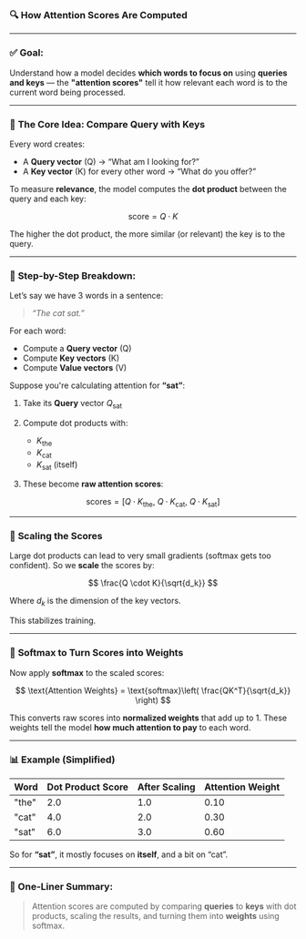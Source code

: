 ### 🔍 **How Attention Scores Are Computed**

---

### ✅ **Goal:**

Understand how a model decides **which words to focus on** using **queries and keys** — the **"attention scores"** tell it how relevant each word is to the current word being processed.

---

### 🧠 **The Core Idea: Compare Query with Keys**

Every word creates:

* A **Query vector** (Q) → “What am I looking for?”
* A **Key vector** (K) for every other word → “What do you offer?”

To measure **relevance**, the model computes the **dot product** between the query and each key:

$$
\text{score} = Q \cdot K
$$

The higher the dot product, the more similar (or relevant) the key is to the query.

---

### 🔢 **Step-by-Step Breakdown:**

Let’s say we have 3 words in a sentence:

> *“The cat sat.”*

For each word:

* Compute a **Query vector** (Q)
* Compute **Key vectors** (K)
* Compute **Value vectors** (V)

Suppose you're calculating attention for **“sat”**:

1. Take its **Query** vector $Q_{\text{sat}}$

2. Compute dot products with:

   * $K_{\text{the}}$
   * $K_{\text{cat}}$
   * $K_{\text{sat}}$ (itself)

3. These become **raw attention scores**:

$$
\text{scores} = [Q \cdot K_{\text{the}},\ Q \cdot K_{\text{cat}},\ Q \cdot K_{\text{sat}}]
$$

---

### 🧮 **Scaling the Scores**

Large dot products can lead to very small gradients (softmax gets too confident). So we **scale** the scores by:

$$
\frac{Q \cdot K}{\sqrt{d_k}}
$$

Where $d_k$ is the dimension of the key vectors.

This stabilizes training.

---

### 🔁 **Softmax to Turn Scores into Weights**

Now apply **softmax** to the scaled scores:

$$
\text{Attention Weights} = \text{softmax}\left( \frac{QK^T}{\sqrt{d_k}} \right)
$$

This converts raw scores into **normalized weights** that add up to 1.
These weights tell the model **how much attention to pay** to each word.

---

### 📊 **Example (Simplified)**

| Word  | Dot Product Score | After Scaling | Attention Weight |
| ----- | ----------------- | ------------- | ---------------- |
| "the" | 2.0               | 1.0           | 0.10             |
| "cat" | 4.0               | 2.0           | 0.30             |
| "sat" | 6.0               | 3.0           | 0.60             |

So for **“sat”**, it mostly focuses on **itself**, and a bit on “cat”.

---

### 🧠 One-Liner Summary:

> Attention scores are computed by comparing **queries** to **keys** with dot products, scaling the results, and turning them into **weights** using softmax.
